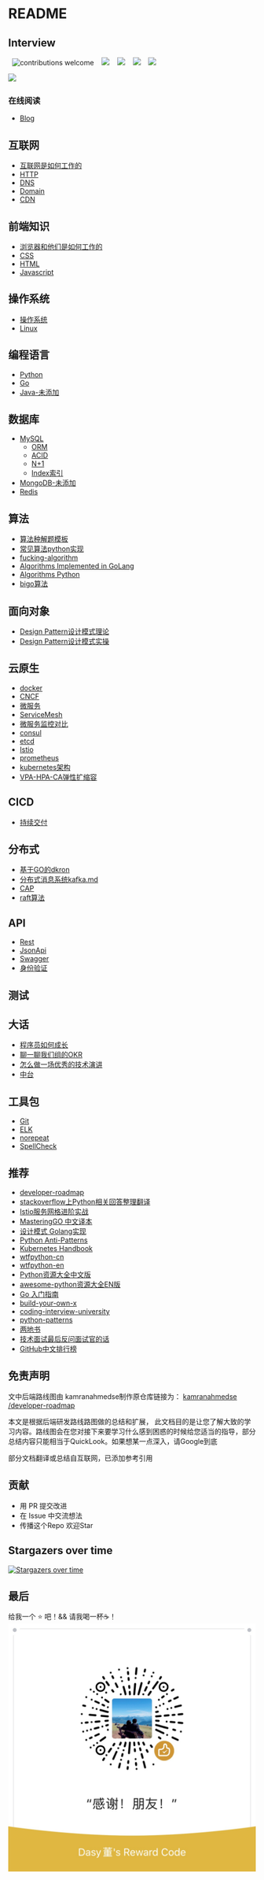 # README

## Interview

  ![contributions welcome](https://img.shields.io/static/v1.svg?label=Contributions&message=Welcome&style=flat-square&color=blueviolet)    ![](https://img.shields.io/github/license/dasydong/interview)    ![](https://badgen.net/github/stars/dasydong/interview)    ![](https://img.shields.io/github/repo-size/dasydong/interview?color=orange)    ![](https://badgen.net/github/last-commit/dasydong/interview)    

![](https://dasydong.github.io/img/backend-map-c.png)

### 在线阅读

* [Blog](https://dasydong.github.io/interview/)

## 互联网

* [互联网是如何工作的](notes/how-does-the-internet-work.md)
* [HTTP](notes/http.md)
* [DNS](notes/http.md)
* [Domain](notes/http.md)
* [CDN](notes/http.md)

## 前端知识

* [浏览器和他们是如何工作的](notes/frontend.md)
* [CSS](notes/frontend.md)
* [HTML](notes/frontend.md)
* [Javascript](notes/frontend.md)

## 操作系统

* [操作系统](notes/system.md)
* [Linux](https://github.com/CyC2018/CS-Notes/blob/master/notes/Linux.md)

## 编程语言

* [Python](notes/python.md)
* [Go](notes/go.md)
* [Java-未添加](https://github.com/DasyDong/interview/tree/25d298f93ce792176a4feaff7d715ce40a288bce/notes/java.md)

## 数据库

* [MySQL](notes/mysql.md)
  * [ORM](notes/mysql.md)
  * [ACID](notes/mysql.md)
  * [N+1](notes/mysql.md)
  * [Index索引](notes/mysql.md)
* [MongoDB-未添加](https://github.com/DasyDong/interview/tree/25d298f93ce792176a4feaff7d715ce40a288bce/notes/mongodb.md)
* [Redis](notes/redis.md)

## 算法

* [算法种解题模板](notes/algorithm.md)
* [常见算法python实现](notes/algorithm_code.md)
* [fucking-algorithm](https://github.com/labuladong/fucking-algorithm)
* [Algorithms Implemented in GoLang](https://github.com/TheAlgorithms/Go)
* [Algorithms Python](https://github.com/TheAlgorithms/Python)
* [bigo算法](https://www.bigocheatsheet.com/)

## 面向对象

* [Design Pattern设计模式理论](notes/design_pattern.md)
* [Design Pattern设计模式实操](https://github.com/DasyDong/interview/tree/25d298f93ce792176a4feaff7d715ce40a288bce/code/design_pattern/创建型模式-单例模式.py)

## 云原生

* [docker](notes/docker.md)
* [CNCF](notes/cncf.md)
* [微服务](notes/microservice.md)
* [ServiceMesh](notes/servicemesh.md)
* [微服务监控对比](notes/monitor.md)
* [consul](notes/consul.md)
* [etcd](notes/etcd.md)
* [Istio](notes/istio.md)
* [prometheus](notes/prometheus.md)
* [kubernetes架构](notes/kubernetes.md)
* [VPA-HPA-CA弹性扩缩容](notes/kubernetes_vpa_hpa_ca.md)

## CICD

* [持续交付](notes/cicd.md)

## 分布式

* [基于GO的dkron](notes/dkron.md)
* [分布式消息系统kafka.md](notes/kafka.md)
* [CAP](notes/cap.md)
* [raft算法](notes/raft.md)

## API

* [Rest](notes/api.md)
* [JsonApi](notes/api.md)
* [Swagger](notes/api.md)
* [身份验证](notes/api.md)

## 测试

## 大话

* [程序员如何成长](notes/be_programmer.md)
* [聊一聊我们组的OKR](notes/okr.md)
* [怎么做一场优秀的技术演讲](notes/talk.md)
* [中台](notes/zhongtai.md)

## 工具包

* [Git](notes/git.md)
* [ELK](notes/elk.md)
* [norepeat](https://github.com/DasyDong/python-norepeat)
* [SpellCheck](https://github.com/DasyDong/spell-check-go)

## 推荐

* [developer-roadmap](https://github.com/kamranahmedse/developer-roadmap)
* [stackoverflow上Python相关回答整理翻译](https://github.com/wklken/stackoverflow-py-top-qa)
* [Istio服务网格进阶实战](https://github.com/servicemesher/istio-handbook)
* [MasteringGO 中文译本](https://github.com/hantmac/Mastering_Go_ZH_CN)
* [设计模式 Golang实现](https://github.com/senghoo/golang-design-pattern)
* [Python Anti-Patterns](https://github.com/quantifiedcode/python-anti-patterns)
* [Kubernetes Handbook ](https://github.com/feiskyer/kubernetes-handbook)
* [wtfpython-cn](https://github.com/leisurelicht/wtfpython-cn)
* [wtfpython-en](https://github.com/satwikkansal/wtfpython)
* [Python资源大全中文版](https://github.com/jobbole/awesome-python-cn)
* [awesome-python资源大全EN版](https://github.com/vinta/awesome-python)
* [Go 入门指南](https://github.com/unknwon/the-way-to-go_ZH_CN)
* [build-your-own-x](https://github.com/danistefanovic/build-your-own-x)
* [coding-interview-university](https://github.com/jwasham/coding-interview-university)
* [python-patterns](https://github.com/faif/python-patterns)
* [两地书](https://www.cnblogs.com/xiexj/p/9108020.html)
* [技术面试最后反问面试官的话](https://github.com/yifeikong/reverse-interview-zh)
* [GitHub中文排行榜](https://github.com/kon9chunkit/GitHub-Chinese-Top-Charts)

## 免责声明

文中后端路线图由 kamranahmedse制作原仓库链接为： [kamranahmedse /developer-roadmap](https://github.com/kamranahmedse/developer-roadmap)

本文是根据后端研发路线路图做的总结和扩展， 此文档目的是让您了解大致的学习内容。路线图会在您对接下来要学习什么感到困惑的时候给您适当的指导，部分总结内容只能相当于QuickLook。如果想某一点深入，请Google到底

部分文档翻译或总结自互联网，已添加参考引用

## 贡献

* 用 PR 提交改进
* 在 Issue 中交流想法
* 传播这个Repo 欢迎Star

## Stargazers over time

[![Stargazers over time](https://starchart.cc/DasyDong/interview.svg)](https://starchart.cc/DasyDong/interview)

## 最后

给我一个 ⭐ 吧！&& 请我喝一杯☕️！ ![](.gitbook/assets/WechatIMG95.jpeg)

